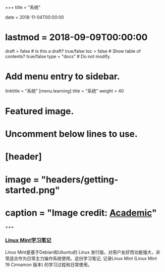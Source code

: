 +++
title = "系统"

date = 2018-11-04T00:00:00
# lastmod = 2018-09-09T00:00:00

draft = false  # Is this a draft? true/false
toc = false  # Show table of contents? true/false
type = "docs"  # Do not modify.

# Add menu entry to sidebar.
linktitle = "系统"
[menu.learning]
  title = "系统"
  weight = 40

# Featured image.
# Uncomment below lines to use.
# [header]
# image = "headers/getting-started.png"
# caption = "Image credit: [**Academic**](https://github.com/gcushen/hugo-academic/)"
+++


### [Linux Mint学习笔记](https://skyao.io/learning-linux-mint/)

Linux Mint是基于Debian和Ubuntu的 Linux 发行版，对用户友好而功能强大，非常适合作为日常主力操作系统使用。这份学习笔记, 记录Linux Mint (Linux Mint 19 Cinnamon 版本) 的学习过程和日常使用。



